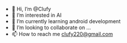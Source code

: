 - 👋 Hi, I’m @Clufy
- 👀 I’m interested in AI
- 🌱 I’m currently learning android development
- 💞️ I’m looking to collaborate on ...
- 📫 How to reach me clufy220@gmail.com

<!---
Clufy/Clufy is a ✨ special ✨ repository because its `README.md` (this file) appears on your GitHub profile.
You can click the Preview link to take a look at your changes.
--->
